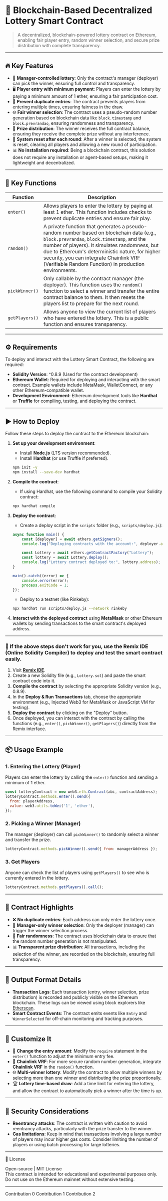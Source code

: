# 🔗 Blockchain-Based Decentralized Lottery Smart Contract
> A decentralized, blockchain-powered lottery contract on Ethereum, enabling fair player entry, random winner selection, and secure prize distribution with complete transparency.

---

## 🔥 Key Features

- 🧠 **Manager-controlled lottery**: Only the contract's manager (deployer) can pick the winner, ensuring full control and transparency.
- 🖥️ **Player entry with minimum payment**: Players can enter the lottery by paying a minimum amount of 1 ether, ensuring a fair participation cost.
- 🔐 **Prevent duplicate entries**: The contract prevents players from entering multiple times, ensuring fairness in the draw.
- 🌐 **Fair winner selection**: The contract uses a pseudo-random number generation based on blockchain data like `block.timestamp` and `block.prevrandao`, ensuring randomness and transparency.
- 💸 **Prize distribution**: The winner receives the full contract balance, ensuring they receive the complete prize without any interference.
- 🧾 **System reset after each round**: After a winner is selected, the system is reset, clearing all players and allowing a new round of participation.
- 📊 **No installation required**: Being a blockchain contract, this solution does not require any installation or agent-based setups, making it lightweight and decentralized.

---

## 📂 Key Functions

| Function | Description |
|----------|-------------|
| `enter()` | Allows players to enter the lottery by paying at least 1 ether. This function includes checks to prevent duplicate entries and ensure fair play. |
| `random()` | A private function that generates a pseudo-random number based on blockchain data (e.g., `block.prevrandao`, `block.timestamp`, and the number of players). It simulates randomness, but due to Ethereum's deterministic nature, for higher security, you can integrate Chainlink VRF (Verifiable Random Function) in production environments. |
| `pickWinner()` | Only callable by the contract manager (the deployer). This function uses the `random()` function to select a winner and transfer the entire contract balance to them. It then resets the players list to prepare for the next round. |
| `getPlayers()` | Allows anyone to view the current list of players who have entered the lottery. This is a public function and ensures transparency. |

---

## ⚙️ Requirements

To deploy and interact with the Lottery Smart Contract, the following are required:

- **Solidity Version**: ^0.8.9 (Used for the contract development)
- **Ethereum Wallet**: Required for deploying and interacting with the smart contract. Example wallets include MetaMask, WalletConnect, or any other Ethereum-compatible wallet.
- **Development Environment**: Ethereum development tools like **Hardhat** or **Truffle** for compiling, testing, and deploying the contract.

---

## ▶️ How to Deploy

Follow these steps to deploy the contract to the Ethereum blockchain:

1. **Set up your development environment**:
   - Install **Node.js** (LTS version recommended).
   - Install **Hardhat** (or use Truffle if preferred).

   ```bash
   npm init -y
   npm install --save-dev hardhat
   ```

2. **Compile the contract**:
   - If using Hardhat, use the following command to compile your Solidity contract:

   ```bash
   npx hardhat compile
   ```

3. **Deploy the contract**:
   - Create a deploy script in the `scripts` folder (e.g., `scripts/deploy.js`):

   ```javascript
   async function main() {
       const [deployer] = await ethers.getSigners();
       console.log("Deploying contracts with the account:", deployer.address);

       const Lottery = await ethers.getContractFactory("Lottery");
       const lottery = await Lottery.deploy();
       console.log("Lottery contract deployed to:", lottery.address);
   }

   main().catch((error) => {
       console.error(error);
       process.exitCode = 1;
   });
   ```

   - Deploy to a testnet (like Rinkeby):

   ```bash
   npx hardhat run scripts/deploy.js --network rinkeby
   ```

4. **Interact with the deployed contract** using **MetaMask** or other Ethereum wallets by sending transactions to the smart contract's deployed address.

---

### 🚨 **If the above steps don't work for you**, use the **Remix IDE** (Online Solidity Compiler) to deploy and test the smart contract easily.

1. Visit **[Remix IDE](https://remix.ethereum.org)**.
2. Create a new Solidity file (e.g., `Lottery.sol`) and paste the smart contract code into it.
3. **Compile the contract** by selecting the appropriate Solidity version (e.g., 0.8.9).
4. In the **Deploy & Run Transactions** tab, choose the appropriate environment (e.g., Injected Web3 for MetaMask or JavaScript VM for testing).
5. **Deploy the contract** by clicking on the "Deploy" button.
6. Once deployed, you can interact with the contract by calling the functions (e.g., `enter()`, `pickWinner()`, `getPlayers()`) directly from the Remix interface.

---

## 📦 Usage Example

### 1. **Entering the Lottery (Player)**
Players can enter the lottery by calling the `enter()` function and sending a minimum of 1 ether.

```javascript
const lotteryContract = new web3.eth.Contract(abi, contractAddress);
lotteryContract.methods.enter().send({
  from: playerAddress,
  value: web3.utils.toWei('1', 'ether'),
});
```

### 2. **Picking a Winner (Manager)**
The manager (deployer) can call `pickWinner()` to randomly select a winner and transfer the prize.

```javascript
lotteryContract.methods.pickWinner().send({ from: managerAddress });
```

### 3. **Get Players**
Anyone can check the list of players using `getPlayers()` to see who is currently entered in the lottery.

```javascript
lotteryContract.methods.getPlayers().call();
```

---

## 🧠 Contract Highlights

- ❌ **No duplicate entries**: Each address can only enter the lottery once.
- 🎯 **Manager-only winner selection**: Only the deployer (manager) can trigger the winner selection process.
- 🧾 **Fair randomness**: The contract uses blockchain data to ensure that the random number generation is not manipulated.
- 📊 **Transparent prize distribution**: All transactions, including the selection of the winner, are recorded on the blockchain, ensuring full transparency.

---

## 📁 Output Format Details

- **Transaction Logs**: Each transaction (entry, winner selection, prize distribution) is recorded and publicly visible on the Ethereum blockchain. These logs can be viewed using block explorers like [Etherscan](https://etherscan.io/).
- **Smart Contract Events**: The contract emits events like `Entry` and `WinnerSelected` for off-chain monitoring and tracking purposes.

---

## 🧩 Customize It

- 🎯 **Change the entry amount**: Modify the `require` statement in the `enter()` function to adjust the minimum entry fee.
- 🔁 **Chainlink VRF**: For more secure random number generation, integrate **Chainlink VRF** in the `random()` function.
- 🌐 **Multi-winner lottery**: Modify the contract to allow multiple winners by selecting more than one winner and distributing the prize proportionally.
- 🏆 **Lottery time-based draw**: Add a time limit for entering the lottery, and allow the contract to automatically pick a winner after the time is up.

---

## 🔐 Security Considerations

- **Reentrancy attacks**: The contract is written with caution to avoid reentrancy attacks, particularly with the prize transfer to the winner.
- **Gas limitations**: Keep in mind that transactions involving a large number of players may incur higher gas costs. Consider limiting the number of players or using batch processing for large lotteries.

---

📜 License

Open-source | MIT License  
This contract is intended for educational and experimental purposes only. Do not use on the Ethereum mainnet without extensive testing.

---
Contribution 0
Contribution 1
Contribution 2
